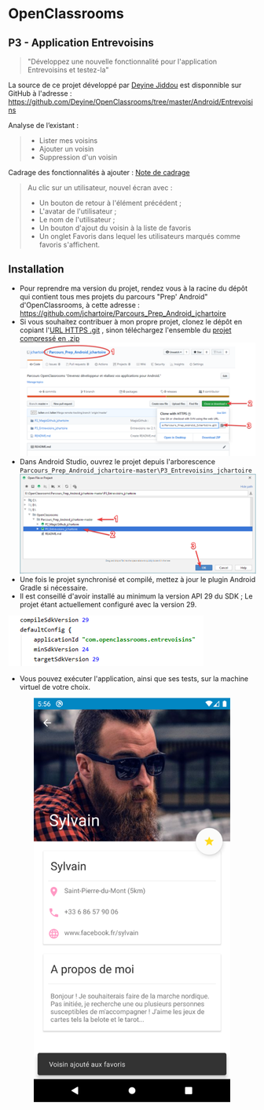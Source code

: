 # OpenClassrooms
## P3 - Application Entrevoisins

> "Développez une nouvelle fonctionnalité pour l'application
> Entrevoisins et testez-la"

La source de ce projet développé par [Deyine Jiddou](https://github.com/Deyine) est disponnible sur GitHub à l'adresse :
https://github.com/Deyine/OpenClassrooms/tree/master/Android/Entrevoisins

Analyse de l’existant :

> * Lister mes voisins
> * Ajouter un voisin
> * Suppression d'un voisin

Cadrage des fonctionnalités à ajouter :
[Note de cadrage](https://s3-eu-west-1.amazonaws.com/course.oc-static.com/projects/GEN+android+P3/De%CC%81veloppez+une+nouvelle+fonctionnalite%CC%81+pour+l%E2%80%99application+Entrevoisins-+Note+de+cadrage+(1).pdf)

> Au clic sur un utilisateur, nouvel écran avec :
> * Un bouton de retour à l'élément précédent ;
> * L'avatar de l'utilisateur ;
> * Le nom de l'utilisateur ;
> * Un bouton d'ajout du voisin à la liste de favoris
> * Un onglet Favoris dans lequel les utilisateurs marqués comme favoris s'affichent.

## Installation
* Pour reprendre ma version du projet, rendez vous à la racine du dépôt qui contient tous mes projets du parcours "Prep' Android" d'OpenClassrooms, à cette adresse :
  https://github.com/jchartoire/Parcours_Prep_Android_jchartoire
* Si vous souhaitez contribuer à mon propre projet, clonez le dépôt en copiant l'[URL HTTPS .git](https://github.com/jchartoire/Parcours_Prep_Android_jchartoire.git) , sinon téléchargez l'ensemble du [projet compressé en .zip](https://github.com/jchartoire/Parcours_Prep_Android_jchartoire/archive/master.zip)
![](./Images_GitHub/Clone_or_download.png)
* Dans Android Studio, ouvrez le projet depuis l'arborescence `Parcours_Prep_Android_jchartoire-master\P3_Entrevoisins_jchartoire`
![](./Images_GitHub/Open_project.png)
* Une fois le projet synchronisé et compilé, mettez à jour le plugin Android Gradle si nécessaire.
* Il est conseillé d'avoir installé au minimum la version API 29 du SDK ; Le projet étant actuellement configuré avec la version 29.

![](./Images_GitHub/SDK.png)

* Vous pouvez exécuter l'application, ainsi que ses tests, sur la machine virtuel de votre choix.

<p align="center">
  <img src="./Images_GitHub/Screenshot_1584640571.png" width="400">
</p>

